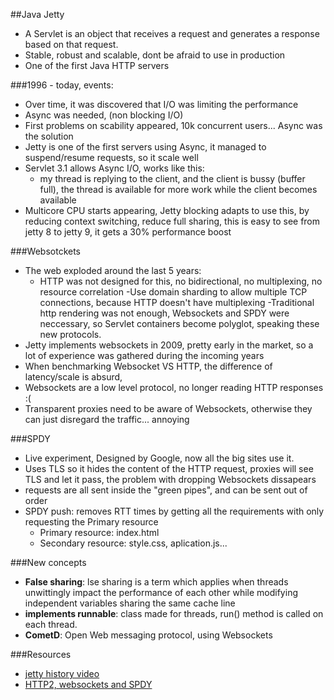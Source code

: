 ##Java Jetty

- A Servlet is an object that receives a request and generates a response based on that request. 
- Stable, robust and scalable, dont be afraid to use in production
- One of the first Java HTTP servers

###1996 - today, events:
- Over time, it was discovered that I/O was limiting the performance
- Async was needed, (non blocking I/O)
- First problems on scability appeared, 10k concurrent users... Async was the solution
- Jetty is one of the first servers using Async, it managed to suspend/resume requests, so it scale well 
- Servlet 3.1 allows Async I/O, works like this:
	- my thread is replying to the client, and the client is bussy (buffer full), the thread is available for more work while the client becomes available
- Multicore CPU starts appearing, Jetty blocking adapts to use this, by reducing context switching, reduce full sharing, this is easy to see from jetty 8 to jetty 9, it gets a 30% performance boost

###Websotckets
- The web exploded around the last 5 years:
	- HTTP was not designed for this, no bidirectional, no multiplexing, no resource correlation
	-Use domain sharding to allow multiple TCP connections, because HTTP doesn't have multiplexing
	-Traditional http rendering was not enough, Websockets and SPDY were neccessary, so Servlet containers become polyglot, speaking these new protocols.
- Jetty implements websockets in 2009, pretty early in the market, so a lot of experience was gathered during the incoming years
- When benchmarking Websocket VS HTTP, the difference of latency/scale is absurd, 
- Websockets are a low level protocol, no longer reading HTTP responses :(
- Transparent proxies need to be aware of Websockets, otherwise they can just disregard the traffic... annoying

###SPDY
- Live experiment, Designed by Google, now all the big sites use it.
- Uses TLS so it hides the content of the HTTP request, proxies will see TLS and let it pass, the problem with dropping Websockets dissapears
- requests are all sent inside the "green pipes", and can be sent out of order
- SPDY push: removes RTT times by getting all the requirements with only requesting the Primary resource
	- Primary resource: index.html
	- Secondary resource: style.css, aplication.js...
	




###New concepts
- **False sharing**: lse sharing is a term which applies when threads unwittingly impact the performance of each other while modifying independent variables sharing the same cache line
- **implements runnable**: class made for threads, run() method is called on each thread.
- **CometD**: Open Web messaging protocol, using Websockets

###Resources
  - [jetty history video](https://www.youtube.com/watch?v=8QCC4HaSy58)
  - [HTTP2, websockets and SPDY](https://tpierrain.blogspot.se/2013/09/some-web-mechanical-sympathy-lets.html)
  
 